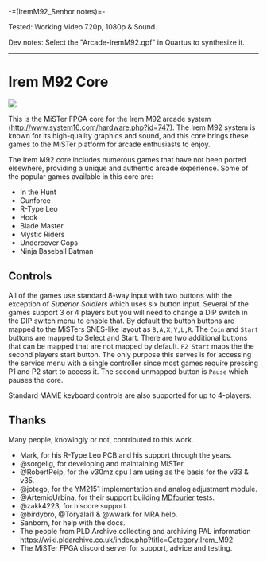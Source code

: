 -=(IremM92_Senhor notes)=-

Tested: Working Video 720p, 1080p & Sound.

Dev notes: Select the "Arcade-IremM92.qpf" in Quartus to synthesize it.

___
# Irem M92 Core

![](docs/header-small.png)

This is the MiSTer FPGA core for the Irem M92 arcade system (http://www.system16.com/hardware.php?id=747). The Irem M92 system is known for its high-quality graphics and sound, and this core brings these games to the MiSTer platform for arcade enthusiasts to enjoy.

The Irem M92 core includes numerous games that have not been ported elsewhere, providing a unique and authentic arcade experience. Some of the popular games available in this core are:

- In the Hunt
- Gunforce
- R-Type Leo
- Hook
- Blade Master
- Mystic Riders
- Undercover Cops
- Ninja Baseball Batman

## Controls
All of the games use standard 8-way input with two buttons with the exception of *Superior Soldiers* which uses six button input. Several of the games support 3 or 4 players but you will need to change a DIP switch in the DIP switch menu to enable that. By default the button buttons are mapped to the MiSTers SNES-like layout as `B,A,X,Y,L,R`. The `Coin` and `Start` buttons are mapped to Select and Start. There are two additional buttons that can be mapped that are not mapped by default. `P2 Start` maps the the second players start button. The only purpose this serves is for accessing the service menu with a single controller since most games require pressing P1 and P2 start to access it. The second unmapped button is `Pause` which pauses the core.

Standard MAME keyboard controls are also supported for up to 4-players.


## Thanks
Many people, knowingly or not, contributed to this work.
- Mark, for his R-Type Leo PCB and his support through the years.
- @sorgelig, for developing and maintaining MiSTer.
- @RobertPeip, for the v30mz cpu I am using as the basis for the v33 & v35.
- @jotego, for the YM2151 implementation and analog adjustment module.
- @ArtemioUrbina, for their support building [MDfourier](https://junkerhq.net/MDFourier/) tests.
- @zakk4223, for hiscore support.
- @birdybro, @Toryalai1 & @wwark for MRA help.
- Sanborn, for help with the docs.
- The people from PLD Archive collecting and archiving PAL information https://wiki.pldarchive.co.uk/index.php?title=Category:Irem_M92
- The MiSTer FPGA discord server for support, advice and testing.



